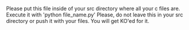 Please put this file inside of your src directory where all your c files are.
Execute it with 'python file_name.py'
Please, do not leave this in your src directory or push it with your files. You will get KO'ed for it.
